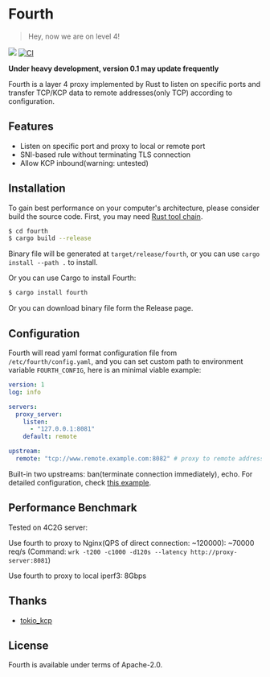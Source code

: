 # Fourth

> Hey, now we are on level 4!

[![](https://img.shields.io/crates/v/fourth)](https://crates.io/crates/fourth) [![CI](https://img.shields.io/github/workflow/status/kernelerr/fourth/Rust)](https://github.com/KernelErr/fourth/actions/workflows/rust.yml)

**Under heavy development, version 0.1 may update frequently**

Fourth is a layer 4 proxy implemented by Rust to listen on specific ports and transfer TCP/KCP data to remote addresses(only TCP) according to configuration.

## Features

- Listen on specific port and proxy to local or remote port
- SNI-based rule without terminating TLS connection
- Allow KCP inbound(warning: untested)

## Installation

To gain best performance on your computer's architecture, please consider build the source code. First, you may need [Rust tool chain](https://rustup.rs/).

```bash
$ cd fourth
$ cargo build --release
```

Binary file will be generated at `target/release/fourth`, or you can use `cargo install --path .` to install.

Or you can use Cargo to install Fourth:

```bash
$ cargo install fourth
```

Or you can download binary file form the Release page.

## Configuration

Fourth will read yaml format configuration file from `/etc/fourth/config.yaml`, and you can set custom path to environment variable `FOURTH_CONFIG`, here is an minimal viable example:

```yaml
version: 1
log: info

servers:
  proxy_server:
    listen:
      - "127.0.0.1:8081"
    default: remote

upstream:
  remote: "tcp://www.remote.example.com:8082" # proxy to remote address
```

Built-in two upstreams: ban(terminate connection immediately), echo. For detailed configuration, check [this example](./example-config.yaml).

## Performance Benchmark

Tested on 4C2G server:

Use fourth to proxy to Nginx(QPS of direct connection: ~120000): ~70000 req/s (Command: `wrk -t200 -c1000 -d120s --latency http://proxy-server:8081`)

Use fourth to proxy to local iperf3: 8Gbps

## Thanks

- [tokio_kcp](https://github.com/Matrix-Zhang/tokio_kcp)

## License

Fourth is available under terms of Apache-2.0.